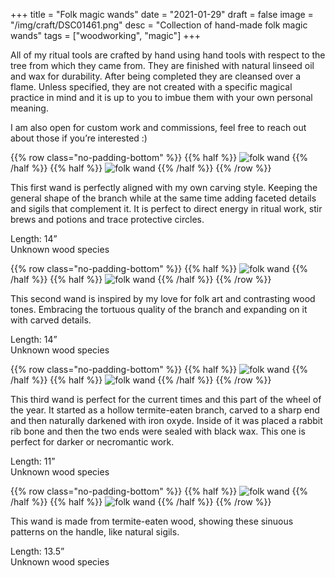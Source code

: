 +++
title = "Folk magic wands"
date = "2021-01-29"
draft = false
image = "/img/craft/DSC01461.png"
desc = "Collection of hand-made folk magic wands"
tags = ["woodworking", "magic"]
+++

All of my ritual tools are crafted by hand using hand tools with respect to the tree from which they came from. They are finished with natural linseed oil and wax for durability. After being completed they are cleansed over a flame. Unless specified, they are not created with a specific magical practice in mind and it is up to you to imbue them with your own personal meaning.

I am also open for custom work and commissions, feel free to reach out about those if you’re interested :)

{{% row class="no-padding-bottom" %}}
{{% half %}}
![folk wand](/img/craft/wands/DSC01469.jpg "folk wand")
{{% /half %}}
{{% half %}}
![folk wand](/img/craft/wands/DSC01470.jpg "folk wand")
{{% /half %}}
{{% /row %}}

This first wand is perfectly aligned with my own carving style. Keeping the general shape of the branch while at the same time adding faceted details and sigils that complement it. It is perfect to direct energy in ritual work, stir brews and potions and trace protective circles.

Length: 14”  
Unknown wood species

{{% row class="no-padding-bottom" %}}
{{% half %}}
![folk wand](/img/craft/wands/DSC01461.jpg "folk wand")
{{% /half %}}
{{% half %}}
![folk wand](/img/craft/wands/DSC01464.jpg "folk wand")
{{% /half %}}
{{% /row %}}

This second wand is inspired by my love for folk art and contrasting wood tones. Embracing the tortuous quality of the branch and expanding on it with carved details.

Length: 14”  
Unknown wood species

{{% row class="no-padding-bottom" %}}
{{% half %}}
![folk wand](/img/craft/wands/DSC01472.jpg "folk wand")
{{% /half %}}
{{% half %}}
![folk wand](/img/craft/wands/DSC01473.jpg "folk wand")
{{% /half %}}
{{% /row %}}

This third wand is perfect for the current times and this part of the wheel of the year. It started as a hollow termite-eaten branch, carved to a sharp end and then naturally darkened with iron oxyde. Inside of it was placed a rabbit rib bone and then the two ends were sealed with black wax. This one is perfect for darker or necromantic work.

Length: 11”  
Unknown wood species

{{% row class="no-padding-bottom" %}}
{{% half %}}
![folk wand](/img/craft/wands/DSC01478.jpg "folk wand")
{{% /half %}}
{{% half %}}
![folk wand](/img/craft/wands/DSC01479.jpg "folk wand")
{{% /half %}}
{{% /row %}}

This wand is made from termite-eaten wood, showing these sinuous patterns on the handle, like natural sigils.

Length: 13.5”  
Unknown wood species
